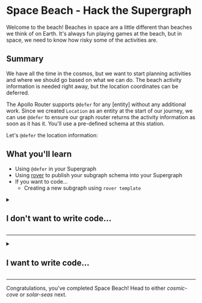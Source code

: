 # Space Beach - Hack the Supergraph

Welcome to the beach! Beaches in space are a little different than beaches we think of on Earth. It's always fun playing games at the beach, but in space, we need to know how risky some of the activities are.

## Summary

We have all the time in the cosmos, but we want to start planning activities and where we should go based on what we can do. The beach activity information is needed right away, but the location coordinates can be deferred.

The Apollo Router supports `@defer` for any [entity] without any additional work. Since we created `Location` as an entity at the start of our journey, we can use `@defer` to ensure our graph router returns the activity information as soon as it has it. You'll use a pre-defined schema at this station. 

Let's `@defer` the location information:

## What you'll learn

- Using `@defer` in your Supergraph
- Using [rover] to publish your subgraph schema into your Supergraph
- If you want to code...
  - Creating a new subgraph using `rover template`

<details>
 <summary><h2>I don't want to write code...</h2></summary>

You find a signal coming from [https://space-beach-production.up.railway.app/](https://space-beach-production.up.railway.app/) that contains the beach information to add into your Supergraph. There is nothing special about the beach subgraph and it actually doesn't support `@defer` itself, but the Supergraph does!

We can add this into our Supergraph by publishing it using [rover].

First, you'll need to [configure rover] for your Supergraph. Once rover is configured, we can use the `rover subgraph publish` command

```shell
rover subgraph publish {YOUR_SUPERGRAPH_ID}@main \
  --schema "./schema.graphql" \
  --name space-beach \
  --routing-url "https://space-beach-production.up.railway.app/"
```

>*NOTE: make sure to replace {YOUR_SUPERGRAPH_ID} with the id of the Supergraph you created at the start of the hackathon*

We can see our Supergraph deployment in the "Launches" tab:

![](../images/space-beach-launch.png)

Now let's open up Explorer and try deferring the location data:

```graphql
query Beaches {
  beaches {
    name
    activities {
      riskLevel
      description
      place
    }
    location {
      ...LocationFragment @defer
    }
  }
}

fragment LocationFragment on Location {
  name
  celestialBody {
    galaxy
    latitude
    longitude
  }
}
```

(gif of everything working)

The Apollo Router supports `@defer` and it can work for any entity defined in your Supergraph, even if your subgraph doesn't support `@defer`. There isn't any extra code or steps, it just works.

Congratulations, you've completed Space Beach! Head to either *cosmic-cove* or *solar-seas* next.

</details>

---

<details>
 <summary><h2>I want to write code...</h2></summary>

You find an old disc on the beach that ends up containing information about beaches and the activities at them. There are `schema.graphql` and `beaches.js` files in this folder that contain the information we'll need to set up this subgraph.

The new subgraph is already started for you in the `start` folder—it's the same as you would get from `rover template use`. Switch into this directory and run `npm install` to get started.

Now replace the `schema.graphql` file in the subgraph with the one in this folder, and move the `beaches.js` to the `src` folder. You will need to expose the information in `beaches.js` on the context to be used in your resolvers. Open the `src/index.js` and add the beaches in the context function:

```javascript
const { BeachData } = require("./beaches");
...
const { url } = await startStandaloneServer(server, {
  context: async ({ req }) => ({
    beaches: new BeachData(),
  }),
  listen: { port },
});
```

Finally, you need to wire up the resolvers for your schema. There is a root `Query`, so open and modify `src/resolvers/Query.js` to use the `beaches` datasource:

```javascript
module.exports = {
  Query: {
    beaches(parent, args, context) {
      return context.beaches.getBeaches();
    },
  },
};
```

Create a `src/resolvers/Beach.js` for the activities and location:

```javascript
module.exports = {
  Beach: {
    activities(beach, args, context) {
      return context.beaches.getBeachActivities(beach.name);
    },
    location(beach, args, context) {
      return { id: beach.location };
    },
  },
};
```

>*NOTE: Notice that we only need to return the `id` for the `location`. This is because `id` is the defined key fields for the `Location`*

Make sure your `src/resolvers/index.js` is updated to import your newly created `Beach` resolver. You can delete any Mutation or other resolvers from the project, they aren't needed.

Now we can start up our subgraph and add it to our Supergraph stack locally with rover:

```shell
npm start
```

***If you still have your previous `rover dev` session running***: run `rover dev --url=http://localhost:4002 --name=space-beach` in a new terminal window to add `space-beach` to your local Supergraph stack.

***If you don't have your previous `rover dev` session running***:

- In a new terminal window, run `rover dev --url=https://hack-the-supergraph-start-production.up.railway.app/ --name=start`
- In another terminal window, run `rover dev --url=http://localhost:4002 --name=space-beach` and add `space-beach` running locally

Now let's head over to our sandbox (*[http://localhost:3000](http://localhost:3000*) and tryout a query with `@defer`:

```graphql
query Beaches {
  beaches {
    name
    activities {
      riskLevel
      description
      place
    }
    location {
      ...LocationFragment @defer
    }
  }
}

fragment LocationFragment on Location {
  name
  celestialBody {
    galaxy
    latitude
    longitude
  }
}
```

![](../images/sandbox-defer.gif)

The Apollo Router supports `@defer` and it can work for any entity defined in your Supergraph, even if your subgraph doesn't support `@defer`. There isn't any extra code or steps, it just works.

Finally, we can add `space-beach` to our Supergraph by publishing it to our Supergraph using [rover].

First, you'll need to [configure rover] for your Supergraph. Once rover is configured, we can use the `rover subgraph publish` command

```shell
rover subgraph publish {YOUR_SUPERGRAPH_ID}@main \
  --schema "./schema.graphql" \
  --name space-beach \
  --routing-url "https://space-beach-production.up.railway.app/"
```

>*NOTE: make sure to replace {YOUR_SUPERGRAPH_ID} with the id of the Supergraph you created at the start of the hackathon*

![](../images/space-beach-subgraph-publish.png)

We can see our Supergraph deployment in the "Launches" tab:

![](../images/space-beach-launch.png)

Now try opening Explorer and running the same query you ran in your local sandbox. Since `@defer` is supported in the Apollo Router, it works the same whether it's local or in the cloud :magic:
</details>

---

Congratulations, you've completed Space Beach! Head to either *cosmic-cove* or *solar-seas* next.

[rover]: https://www.apollographql.com/docs/rover
[configure rover]: https://www.apollographql.com/docs/rover/configuring